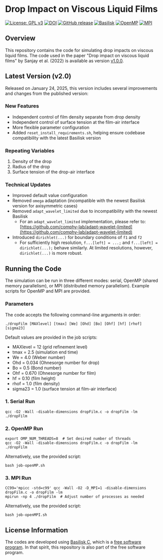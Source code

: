 # Drop Impact on Viscous Liquid Films

[![License: GPL v3](https://img.shields.io/badge/License-GPL%20v3-blue.svg)](https://www.gnu.org/licenses/gpl-3.0)
[![DOI](https://zenodo.org/badge/DOI/10.1017/jfm.2023.13.svg)](https://doi.org/10.1017/jfm.2023.13)
[![GitHub release](https://img.shields.io/github/v/release/VatsalSy/Drop-impact-on-viscous-liquid-films)](https://github.com/VatsalSy/Drop-impact-on-viscous-liquid-films/releases)
[![Basilisk](https://img.shields.io/badge/Powered%20by-Basilisk-green)](http://basilisk.fr)
[![OpenMP](https://img.shields.io/badge/Parallel-OpenMP-orange)](http://openmp.org)
[![MPI](https://img.shields.io/badge/Parallel-MPI-orange)](https://www.open-mpi.org)

## Overview
This repository contains the code for simulating drop impacts on viscous liquid films. The code used in the paper "Drop impact on viscous liquid films" by Sanjay et al. (2022) is available as version [v1.0.0](https://github.com/VatsalSy/Drop-impact-on-viscous-liquid-films/releases/tag/v1.0.0).

## Latest Version (v2.0)
Released on January 24, 2025, this version includes several improvements and changes from the published version:

### New Features
- Independent control of film density separate from drop density
- Independent control of surface tension at the film-air interface
- More flexible parameter configuration
- Added `reset_install_requirements.sh`, helping ensure codebase compatibility with the latest Basilisk version

### Repeating Variables
1. Density of the drop
2. Radius of the drop
3. Surface tension of the drop-air interface

### Technical Updates
- Improved default value configuration
- Removed `omega` adaptation (incompatible with the newest Basilisk version for axisymmetric cases)
- Removed `adapt_wavelet_limited` due to incompatibility with the newest Basilisk
  - For an `adapt_wavelet_limited` implementation, please refer to: [https://github.com/comphy-lab/adapt-wavelet-limited](https://github.com/comphy-lab/adapt-wavelet-limited)
- Introduced `dirichlet(...)` for boundary conditions of `f1` and `f2`
  - For sufficiently high resolution, `f...[left] = ...;` and `f...[left] = dirichlet(...);` behave similarly. At limited resolutions, however, `dirichlet(...)` is more robust.

## Running the Code

The simulation can be run in three different modes: serial, OpenMP (shared memory parallelism), or MPI (distributed memory parallelism). Example scripts for OpenMP and MPI are provided.

### Parameters
The code accepts the following command-line arguments in order:
```
./dropFilm [MAXlevel] [tmax] [We] [Ohd] [Bo] [Ohf] [hf] [rhof] [sigma23]
```

Default values are provided in the job scripts:
- MAXlevel = 12 (grid refinement level)
- tmax = 2.5 (simulation end time)
- We = 4.0 (Weber number)
- Ohd = 0.034 (Ohnesorge number for drop)
- Bo = 0.5 (Bond number)
- Ohf = 0.670 (Ohnesorge number for film)
- hf = 0.10 (film height)
- rhof = 1.0 (film density)
- sigma23 = 1.0 (surface tension at film-air interface)

### 1. Serial Run
```shell
qcc -O2 -Wall -disable-dimensions dropFilm.c -o dropFilm -lm
./dropFilm
```

### 2. OpenMP Run
```shell
export OMP_NUM_THREADS=8  # Set desired number of threads
qcc -O2 -Wall -disable-dimensions dropFilm.c -o dropFilm -lm
./dropFilm
```
Alternatively, use the provided script:
```shell
bash job-openMP.sh
```

### 3. MPI Run
```shell
CC99='mpicc -std=c99' qcc -Wall -O2 -D_MPI=1 -disable-dimensions dropFilm.c -o dropFilm -lm
mpirun -np 4 ./dropFilm  # Adjust number of processes as needed
```
Alternatively, use the provided script:
```shell
bash job-openMPI.sh
```

## License Information
The codes are developed using [Basilisk C](http://basilisk.fr), which is a [free software program](https://en.wikipedia.org/wiki/Free_software). In that spirit, this repository is also part of the free software program.
